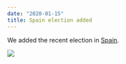 ```yaml
---
date: "2020-01-15"
title: Spain election added
---
```


We added the recent election in [Spain](http://www.parlgov.org/explore/esp/election/2019-11-10/).

![](/images/parliament-sweden.jpg)
